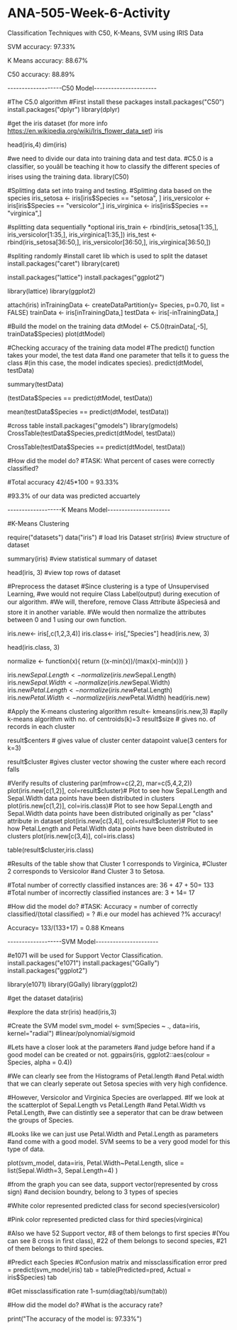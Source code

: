 # ANA-505-Week-6-Activity
Classification Techniques with C50, K-Means, SVM using IRIS Data


SVM accuracy: 97.33%

K Means accuracy: 88.67%

C50 accuracy: 88.89% 

-------------------C50 Model----------------------

#The C5.0 algorithm
#First install these packages
install.packages("C50")
install.packages("dplyr")
library(dplyr)

#get the iris dataset (for more info https://en.wikipedia.org/wiki/Iris_flower_data_set)
iris

head(iris,4)
dim(iris)

#we need to divide our data into training data and test data. 
#C5.0 is a classifier, so youâll be teaching it how to classify the different species of irises using the training data.
library(C50)

#Splitting data set into traing and testing.
#Splitting data based on the species
iris_setosa <- iris[iris$Species == "setosa", ]
iris_versicolor <- iris[iris$Species == "versicolor",]
iris_virginica <- iris[iris$Species == "virginica",]

#splitting data sequentially *optional
iris_train <- rbind(iris_setosa[1:35,], iris_versicolor[1:35,], iris_virginica[1:35,])
iris_test <- rbind(iris_setosa[36:50,], iris_versicolor[36:50,], iris_virginica[36:50,])

#spliting randomly
#install caret lib which is used to split the dataset
install.packages("caret")
library(caret)

install.packages("lattice")
install.packages("ggplot2")

library(lattice)
library(ggplot2)

attach(iris)
inTrainingData <- createDataPartition(y= Species, p=0.70, list = FALSE)
trainData <- iris[inTrainingData,]
testData <- iris[-inTrainingData,]

#Build the model on the training data
dtModel <- C5.0(trainData[,-5], trainData$Species)
plot(dtModel)

#Checking accuracy of the training data model
#The predict() function takes your model, the test data 
#and one parameter that tells it to guess the class 
#(in this case, the model indicates species).
predict(dtModel, testData)

summary(testData)

(testData$Species == predict(dtModel, testData))

mean(testData$Species == predict(dtModel, testData))

#cross table
install.packages("gmodels")
library(gmodels)
CrossTable(testData$Species,predict(dtModel, testData))

CrossTable(testData$Species == predict(dtModel, testData))

#How did the model do? 
#TASK: What percent of cases were correctly classified?

#Total accuracy 42/45*100 = 93.33%

#93.3% of our data was predicted accuartely


-------------------K Means Model----------------------

#K-Means Clustering

require("datasets")
data("iris") # load Iris Dataset
str(iris) #view structure of dataset

summary(iris) #view statistical summary of dataset

head(iris, 3) #view top  rows of dataset

#Preprocess the dataset
#Since clustering is a type of Unsupervised Learning, 
#we would not require Class Label(output) during execution of our algorithm. 
#We will, therefore, remove Class Attribute âSpeciesâ and store it in another variable. 
#We would then normalize the attributes between 0 and 1 using our own function.

iris.new<- iris[,c(1,2,3,4)]
iris.class<- iris[,"Species"]
head(iris.new, 3)

head(iris.class, 3)

normalize <- function(x){
  return ((x-min(x))/(max(x)-min(x)))
}

iris.new$Sepal.Length<- normalize(iris.new$Sepal.Length)
iris.new$Sepal.Width<- normalize(iris.new$Sepal.Width)
iris.new$Petal.Length<- normalize(iris.new$Petal.Length)
iris.new$Petal.Width<- normalize(iris.new$Petal.Width)
head(iris.new)

#Apply the K-means clustering algorithm
result<- kmeans(iris.new,3) #aplly k-means algorithm with no. of centroids(k)=3
result$size # gives no. of records in each cluster

result$centers # gives value of cluster center datapoint value(3 centers for k=3)

result$cluster #gives cluster vector showing the custer where each record falls

#Verify results of clustering
par(mfrow=c(2,2), mar=c(5,4,2,2))
plot(iris.new[c(1,2)], col=result$cluster)# Plot to see how Sepal.Length and Sepal.Width data points have been distributed in clusters
plot(iris.new[c(1,2)], col=iris.class)# Plot to see how Sepal.Length and Sepal.Width data points have been distributed originally as per "class" attribute in dataset
plot(iris.new[c(3,4)], col=result$cluster)# Plot to see how Petal.Length and Petal.Width data points have been distributed in clusters
plot(iris.new[c(3,4)], col=iris.class)

table(result$cluster,iris.class)

#Results of the table show that Cluster 1 corresponds to Virginica, 
#Cluster 2 corresponds to Versicolor 
#and Cluster 3 to Setosa.

#Total number of correctly classified instances are: 36 + 47 + 50= 133
#Total number of incorrectly classified instances are: 3 + 14= 17

#How did the model do?
#TASK: Accuracy = number of correctly classified/(total classified) = ?
#i.e our model has achieved ?% accuracy!

Accuracy= 133/(133+17) = 0.88 Kmeans


-------------------SVM Model----------------------

#e1071 will be used for Support Vector Classification.
install.packages("e1071")
install.packages("GGally")
install.packages("ggplot2")

library(e1071)
library(GGally)
library(ggplot2)

#get the dataset
data(iris)

#explore the data
str(iris)
head(iris,3)

#Create the SVM model
svm_model <- svm(Species ~ ., data=iris,
                 kernel="radial") #linear/polynomial/sigmoid

#Lets have a closer look at the parameters 
#and judge before hand if a good model can be created or not.
ggpairs(iris, ggplot2::aes(colour = Species, alpha = 0.4))

#We can clearly see from the Histograms of Petal.length 
#and Petal.width that we can clearly seperate out Setosa species with very high confidence.

#However, Versicolor and Virginica Species are overlapped. 
#If we look at the scatterplot of Sepal.Length vs Petal.Length 
#and Petal.Width vs Petal.Length, 
#we can distintly see a seperator that can be draw between the groups of Species.

#Looks like we can just use Petal.Width and Petal.Length as parameters 
#and come with a good model. SVM seems to be a very good model for this type of data.

plot(svm_model, data=iris,
     Petal.Width~Petal.Length,
     slice = list(Sepal.Width=3, Sepal.Length=4) 
)

#from the graph you can see data, support vector(represented by cross sign) 
#and decision boundry, belong to 3 types of species

#White color represented predicted class for second species(versicolor)

#Pink color represented predicted class for third species(virginica)

#Also we have 52 Support vector, 
#8 of them belongs to first species
#(You can see 8 cross in first class), 
#22 of them belongs to second species, 
#21 of them belongs to third species.

#Predict each Species
#Confusion matrix and missclassification error
pred = predict(svm_model,iris)
tab = table(Predicted=pred, Actual = iris$Species)
tab

#Get missclassification rate
1-sum(diag(tab)/sum(tab))

#How did the model do?
#What is the accuracy rate?

print("The accuracy of the model is: 97.33%")


